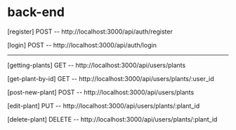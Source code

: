 # back-end

[register] POST -- http://localhost:3000/api/auth/register

[login] POST -- http://localhost:3000/api/auth/login

---

[getting-plants] GET -- http://localhost:3000/api/users/plants

[get-plant-by-id] GET -- http://localhost:3000/api/users/plants/:user_id

[post-new-plant] POST -- http://localhost:3000/api/users/plants

[edit-plant] PUT -- http://localhost:3000/api/users/plants/:plant_id

[delete-plant] DELETE -- http://localhost:3000/api/users/plants/:plant_id
